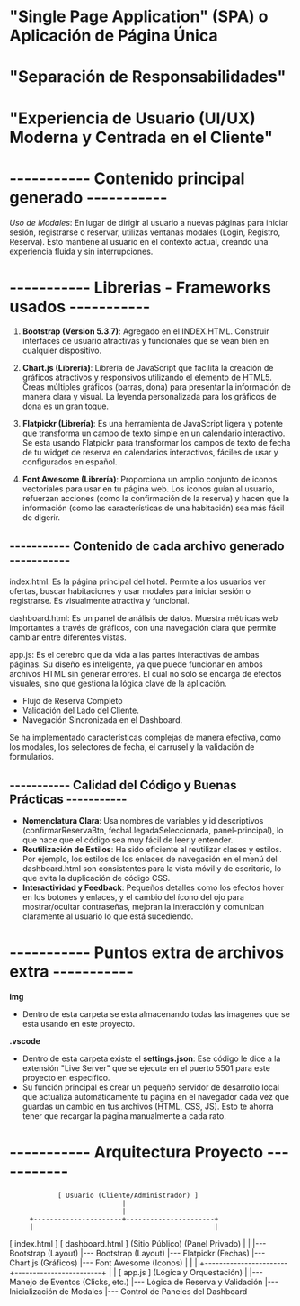 # "Single Page Application" (SPA) o Aplicación de Página Única
# "Separación de Responsabilidades"
# "Experiencia de Usuario (UI/UX) Moderna y Centrada en el Cliente"

# ----------- Contenido principal generado -----------

*Uso de Modales*: En lugar de dirigir al usuario a nuevas páginas para iniciar sesión, registrarse o reservar, utilizas ventanas modales (Login, Registro, Reserva). Esto mantiene al usuario en el contexto actual, creando una experiencia fluida y sin interrupciones.


# ----------- Librerias - Frameworks usados -----------
1. **Bootstrap (Version 5.3.7)**: Agregado en el INDEX.HTML.
        Construir interfaces de usuario atractivas y funcionales que se vean bien en cualquier dispositivo.

2. **Chart.js (Librería)**:  Librería de JavaScript que facilita la creación de gráficos atractivos y responsivos utilizando el elemento <canvas> de HTML5.
        Creas múltiples gráficos (barras, dona) para presentar la información de manera clara y visual. La leyenda personalizada para los gráficos de dona es un gran toque.

3. **Flatpickr (Librería)**: Es una herramienta de JavaScript ligera y potente que transforma un campo de texto simple en un calendario interactivo. 
        Se esta usando Flatpickr para transformar los campos de texto de fecha de tu widget de reserva en calendarios interactivos, fáciles de usar y configurados en español.

4. **Font Awesome (Librería)**: Proporciona un amplio conjunto de iconos vectoriales para usar en tu página web.
        Los iconos guían al usuario, refuerzan acciones (como la confirmación de la reserva) y hacen que la información (como las características de una habitación) sea más fácil de digerir.




## ----------- Contenido de cada archivo generado -----------

index.html: Es la página principal del hotel. Permite a los usuarios ver ofertas, buscar habitaciones y usar modales para iniciar sesión o registrarse. Es visualmente atractiva y funcional.

dashboard.html: Es un panel de análisis de datos. Muestra métricas web importantes a través de gráficos, con una navegación clara que permite cambiar entre diferentes vistas.

app.js: Es el cerebro que da vida a las partes interactivas de ambas páginas. Su diseño es inteligente, ya que puede funcionar en ambos archivos HTML sin generar errores. El cual no solo se encarga de efectos visuales, sino que gestiona la lógica clave de la aplicación.
 - Flujo de Reserva Completo
 - Validación del Lado del Cliente.
 - Navegación Sincronizada en el Dashboard.

Se ha implementado características complejas de manera efectiva, como los modales, los selectores de fecha, el carrusel y la validación de formularios.



## ----------- Calidad del Código y Buenas Prácticas -----------

- **Nomenclatura Clara**: Usa nombres de variables y id descriptivos (confirmarReservaBtn, fechaLlegadaSeleccionada, panel-principal), lo que hace que el código sea muy fácil de leer y entender.
- **Reutilización de Estilos**: Ha sido eficiente al reutilizar clases y estilos. Por ejemplo, los estilos de los enlaces de navegación en el menú del dashboard.html son consistentes para la vista móvil y de escritorio, lo que evita la duplicación de código CSS.
- **Interactividad y Feedback**: Pequeños detalles como los efectos hover en los botones y enlaces, y el cambio del ícono del ojo para mostrar/ocultar contraseñas, mejoran la interacción y comunican claramente al usuario lo que está sucediendo.



# ----------- Puntos extra de archivos extra -----------

**img**
- Dentro de esta carpeta se esta almacenando todas las imagenes que se esta usando en este proyecto.

**.vscode**
- Dentro de esta carpeta existe el __settings.json__: Ese código le dice a la extensión "Live Server" que se ejecute en el puerto 5501 para este proyecto en específico.
- Su función principal es crear un pequeño servidor de desarrollo local que actualiza automáticamente tu página en el navegador cada vez que guardas un cambio en tus archivos (HTML, CSS, JS). Esto te ahorra tener que recargar la página manualmente a cada rato.





# ----------- Arquitectura Proyecto -----------

                [ Usuario (Cliente/Administrador) ]
                                |
                                |
         +----------------------+----------------------+
         |                                             |
[ index.html ]                                 [ dashboard.html ]
(Sitio Público)                                (Panel Privado)
    |                                                |
    |--- Bootstrap (Layout)                          |--- Bootstrap (Layout)
    |--- Flatpickr (Fechas)                          |--- Chart.js (Gráficos)
    |--- Font Awesome (Iconos)                       |
    |                                                |
    +-----------------------+------------------------+
                            |
                            |
                      [ app.js ]
              (Lógica y Orquestación)
                      |
                      |--- Manejo de Eventos (Clicks, etc.)
                      |--- Lógica de Reserva y Validación
                      |--- Inicialización de Modales
                      |--- Control de Paneles del Dashboard
